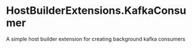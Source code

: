 # HostBuilderExtensions.KafkaConsumer
A simple host builder extension for creating background kafka consumers
